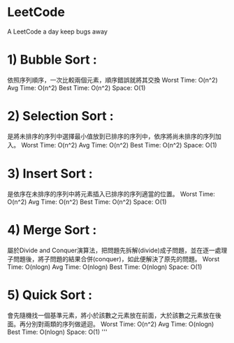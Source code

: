# LeetCode
A LeetCode a day keep bugs away


# 1) Bubble Sort : 
依照序列順序，一次比較兩個元素，順序錯誤就將其交換
 Worst Time: O(n^2)
 Avg Time: O(n^2)
 Best Time: O(n^2)
 Space: O(1)

# 2) Selection Sort : 
是將未排序的序列中選擇最小值放到已排序的序列中，依序將尚未排序的序列加入。
 Worst Time: O(n^2)
 Avg Time: O(n^2)
 Best Time: O(n^2)
 Space: O(1)

# 3) Insert Sort : 
是依序在未排序的序列中將元素插入已排序的序列適當的位置。
 Worst Time: O(n^2)
 Avg Time: O(n^2)
 Best Time: O(n^2)
 Space: O(1)

# 4) Merge Sort : 
屬於Divide and Conquer演算法，把問題先拆解(divide)成子問題，並在逐一處理子問題後，將子問題的結果合併(conquer)，如此便解決了原先的問題。
 Worst Time: O(nlogn)
 Avg Time: O(nlogn)
 Best Time: O(nlogn)
 Space: O(1)

# 5) Quick Sort : 
會先隨機找一個基準元素，將小於該數之元素放在前面，大於該數之元素放在後面。再分別對兩類的序列做遞迴。
 Worst Time: O(n^2)
 Avg Time: O(nlogn)
 Best Time: O(nlogn)
 Space: O(1)
'''
